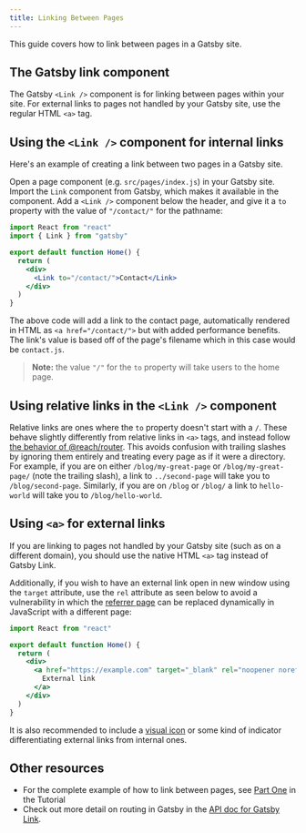 ```yaml
---
title: Linking Between Pages
---
```


This guide covers how to link between pages in a Gatsby site.

## The Gatsby link component

The Gatsby `<Link />` component is for linking between pages within your site. For external links to pages not handled by your Gatsby site, use the regular HTML `<a>` tag.

## Using the `<Link />` component for internal links

Here's an example of creating a link between two pages in a Gatsby site.

Open a page component (e.g. `src/pages/index.js`) in your Gatsby site. Import the `Link` component from Gatsby, which makes it available in the component. Add a `<Link />` component below the header, and give it a `to` property with the value of `"/contact/"` for the pathname:

```jsx
import React from "react"
import { Link } from "gatsby"

export default function Home() {
  return (
    <div>
      <Link to="/contact/">Contact</Link>
    </div>
  )
}
```

The above code will add a link to the contact page, automatically rendered in HTML as `<a href="/contact/">` but with added performance benefits. The link's value is based off of the page's filename which in this case would be `contact.js`.

> **Note:** the value `"/"` for the `to` property will take users to the home page.

## Using relative links in the `<Link />` component

Relative links are ones where the `to` property doesn't start with a `/`. These behave slightly differently from relative links in `<a>` tags, and instead follow [the behavior of @reach/router](https://reach.tech/router/nesting). This avoids confusion with trailing slashes by ignoring them entirely and treating every page as if it were a directory. For example, if you are on either `/blog/my-great-page` or `/blog/my-great-page/` (note the trailing slash), a link to `../second-page` will take you to `/blog/second-page`. Similarly, if you are on `/blog` or `/blog/` a link to `hello-world` will take you to `/blog/hello-world`.

## Using `<a>` for external links

If you are linking to pages not handled by your Gatsby site (such as on a different domain), you should use the native HTML `<a>` tag instead of Gatsby Link.

Additionally, if you wish to have an external link open in new window using the `target` attribute, use the `rel` attribute as seen below to avoid a vulnerability in which the [referrer page](https://developer.mozilla.org/en-US/docs/Web/Security/Referer_header:_privacy_and_security_concerns) can be replaced dynamically in JavaScript with a different page:

```jsx
import React from "react"

export default function Home() {
  return (
    <div>
      <a href="https://example.com" target="_blank" rel="noopener noreferrer">
        External link
      </a>
    </div>
  )
}
```

It is also recommended to include a [visual icon](https://thenounproject.com/term/new-window/2864/) or some kind of indicator differentiating external links from internal ones.

## Other resources

- For the complete example of how to link between pages, see [Part One](/docs/tutorial/part-one/#linking-between-pages/) in the Tutorial
- Check out more detail on routing in Gatsby in the [API doc for Gatsby Link](/docs/reference/routing/gatsby-link/).
